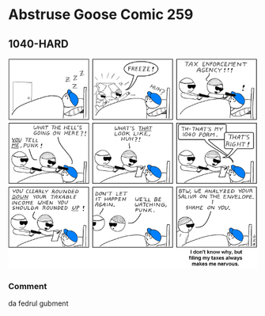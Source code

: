# Abstruse Goose Comic 259
## 1040-HARD

![image](comics/fedrul_gubment_be_scary_yo.png)
### Comment
da fedrul gubment

